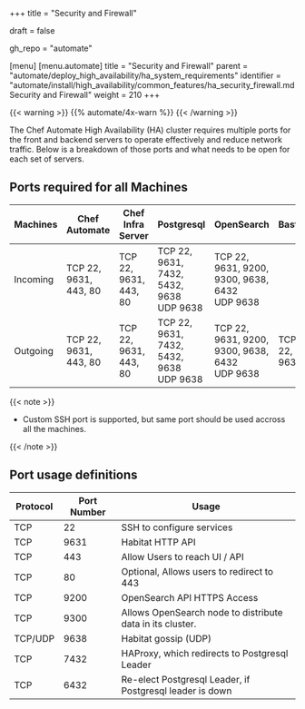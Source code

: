 +++
title = "Security and Firewall"

draft = false

gh_repo = "automate"

[menu]
  [menu.automate]
    title = "Security and Firewall"
    parent = "automate/deploy_high_availability/ha_system_requirements"
    identifier = "automate/install/high_availability/common_features/ha_security_firewall.md Security and Firewall"
    weight = 210
+++

{{< warning >}}
{{% automate/4x-warn %}}
{{< /warning >}}

The Chef Automate High Availability (HA) cluster requires multiple ports for the front and backend servers to operate effectively and reduce network traffic. Below is a breakdown of those ports and what needs to be open for each set of servers.

## Ports required for all Machines

| Machines | Chef Automate         | Chef Infra Server     | Postgresql                                  | OpenSearch                                  | Bastion      |
|----------|-----------------------|-----------------------|---------------------------------------------|---------------------------------------------|--------------|
| Incoming | TCP 22, 9631, 443, 80 | TCP 22, 9631, 443, 80 | TCP 22, 9631, 7432, 5432, 9638<br/>UDP 9638 | TCP 22, 9631, 9200, 9300, 9638, 6432<br/>UDP 9638 |              |
| Outgoing | TCP 22, 9631, 443, 80 | TCP 22, 9631, 443, 80 | TCP 22, 9631, 7432, 5432, 9638<br/>UDP 9638 | TCP 22, 9631, 9200, 9300, 9638, 6432<br/>UDP 9638 | TCP 22, 9631 |



{{< note >}}
- Custom SSH port is supported, but same port should be used accross all the machines.
  
{{< /note >}}

## Port usage definitions

| Protocol | Port Number | Usage                                                                                            |
|----------|-------------|--------------------------------------------------------------------------------------------------|
| TCP      | 22          | SSH to configure services                                                                        |
| TCP      | 9631        | Habitat HTTP API                                                        |
| TCP      | 443         | Allow Users to reach UI / API                                                                    |
| TCP      | 80          | Optional, Allows users to redirect to 443                                                        |
| TCP      | 9200        | OpenSearch API HTTPS Access                                                                      |
| TCP      | 9300        | Allows OpenSearch node to distribute data in its cluster.                                        |
| TCP/UDP  | 9638        | Habitat gossip (UDP) |
| TCP      | 7432        | HAProxy, which redirects to Postgresql Leader |
| TCP      | 6432        | Re-elect Postgresql Leader, if Postgresql leader is down |

